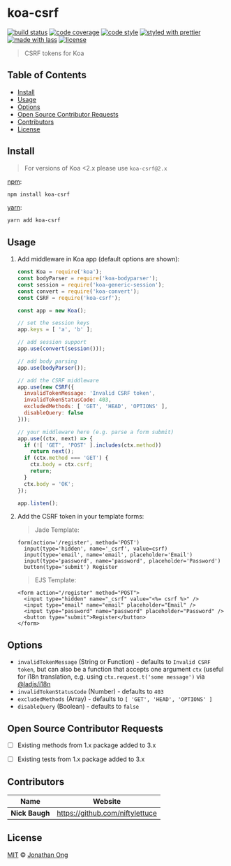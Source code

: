 # koa-csrf

[![build status](https://img.shields.io/travis/koajs/csrf.svg)](https://travis-ci.com/koajs/csrf)
[![code coverage](https://img.shields.io/codecov/c/github/koajs/csrf.svg)](https://codecov.io/gh/koajs/csrf)
[![code style](https://img.shields.io/badge/code_style-XO-5ed9c7.svg)](https://github.com/sindresorhus/xo)
[![styled with prettier](https://img.shields.io/badge/styled_with-prettier-ff69b4.svg)](https://github.com/prettier/prettier)
[![made with lass](https://img.shields.io/badge/made_with-lass-95CC28.svg)](https://lass.js.org)
[![license](https://img.shields.io/github/license/koajs/csrf.svg)](LICENSE)

> CSRF tokens for Koa


## Table of Contents

* [Install](#install)
* [Usage](#usage)
* [Options](#options)
* [Open Source Contributor Requests](#open-source-contributor-requests)
* [Contributors](#contributors)
* [License](#license)


## Install

> For versions of Koa &lt;2.x please use `koa-csrf@2.x`

[npm][]:

```sh
npm install koa-csrf
```

[yarn][]:

```sh
yarn add koa-csrf
```


## Usage

1. Add middleware in Koa app (default options are shown):

   ```js
   const Koa = require('koa');
   const bodyParser = require('koa-bodyparser');
   const session = require('koa-generic-session');
   const convert = require('koa-convert');
   const CSRF = require('koa-csrf');

   const app = new Koa();

   // set the session keys
   app.keys = [ 'a', 'b' ];

   // add session support
   app.use(convert(session()));

   // add body parsing
   app.use(bodyParser());

   // add the CSRF middleware
   app.use(new CSRF({
     invalidTokenMessage: 'Invalid CSRF token',
     invalidTokenStatusCode: 403,
     excludedMethods: [ 'GET', 'HEAD', 'OPTIONS' ],
     disableQuery: false
   }));

   // your middleware here (e.g. parse a form submit)
   app.use((ctx, next) => {
     if (![ 'GET', 'POST' ].includes(ctx.method))
       return next();
     if (ctx.method === 'GET') {
       ctx.body = ctx.csrf;
       return;
     }
     ctx.body = 'OK';
   });

   app.listen();
   ```

2. Add the CSRF token in your template forms:

   > Jade Template:

   ```jade
   form(action='/register', method='POST')
     input(type='hidden', name='_csrf', value=csrf)
     input(type='email', name='email', placeholder='Email')
     input(type='password', name='password', placeholder='Password')
     button(type='submit') Register
   ```

   > EJS Template:

   ```ejs
   <form action="/register" method="POST">
     <input type="hidden" name="_csrf" value="<%= csrf %>" />
     <input type="email" name="email" placeholder="Email" />
     <input type="password" name="password" placeholder="Password" />
     <button type="submit">Register</button>
   </form>
   ```


## Options

* `invalidTokenMessage` (String or Function) - defaults to `Invalid CSRF token`, but can also be a function that accepts one argument `ctx` (useful for i18n translation, e.g. using `ctx.request.t('some message')` via [@ladjs/i18n][]
* `invalidTokenStatusCode` (Number) - defaults to `403`
* `excludedMethods` (Array) - defaults to `[ 'GET', 'HEAD', 'OPTIONS' ]`
* `disableQuery` (Boolean) - defaults to `false`


## Open Source Contributor Requests

* [ ] Existing methods from 1.x package added to 3.x
* [ ] Existing tests from 1.x package added to 3.x


## Contributors

| Name           | Website                           |
| -------------- | --------------------------------- |
| **Nick Baugh** | <https://github.com/niftylettuce> |


## License

[MIT](LICENSE) © [Jonathan Ong](http://jongleberry.com)


## 

[@ladjs/i18n]: https://github.com/ladjs/i18n

[npm]: https://www.npmjs.com/

[yarn]: https://yarnpkg.com/
